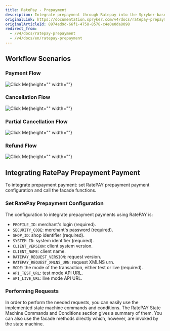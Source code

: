 ```yaml
---
title: RatePay - Prepayment
description: Integrate prepayment through Ratepay into the Spryker-based shop.
originalLink: https://documentation.spryker.com/v4/docs/ratepay-prepayment
originalArticleId: 8974ed9d-66f1-4758-8578-c4e0e0da8098
redirect_from:
  - /v4/docs/ratepay-prepayment
  - /v4/docs/en/ratepay-prepayment
---
```


## Workflow Scenarios

### Payment Flow
![Click Me](https://spryker.s3.eu-central-1.amazonaws.com/docs/Technology+Partners/Payment+Partners/Ratepay/ratepay_prepayment_payment_flow.png){height="" width=""}

### Cancellation Flow
![Click Me](https://spryker.s3.eu-central-1.amazonaws.com/docs/Technology+Partners/Payment+Partners/Ratepay/ratepay_prepayment_cancellation_flow.png){height="" width=""}

### Partial Cancellation Flow
![Click Me](https://spryker.s3.eu-central-1.amazonaws.com/docs/Technology+Partners/Payment+Partners/Ratepay/ratepay_prepayment_payment_flow.png){height="" width=""}

### Refund Flow
![Click Me](https://spryker.s3.eu-central-1.amazonaws.com/docs/Technology+Partners/Payment+Partners/Ratepay/payolution_installment_partialrefund_case.png){height="" width=""}

## Integrating RatePay Prepayment Payment

To integrate prepayment payment: set RatePAY prepayment payment configuration and call the facade functions.

### Set RatePay Prepayment Configuration

The configuration to integrate prepayment payments using RatePAY is:

* `PROFILE_ID`: merchant's login (required).
* `SECURITY_CODE`: merchant's password (required).
* `SHOP_ID`: shop identifier (required).
* `SYSTEM_ID`: system identifier (required).
* `CLIENT_VERSION`: client system version.
* `CLIENT_NAME`: client name.
* `RATEPAY_REQUEST_VERSION`: request version.
* `RATEPAY_REQUEST_XMLNS_URN`: request XMLNS urn.
* `MODE`: the mode of the transaction, either test or live (required).
* `API_TEST_URL`: test mode API URL.
* `API_LIVE_URL`: live mode API URL.

### Performing Requests

In order to perform the needed requests, you can easily use the implemented state machine commands and conditions. The RatePAY State Machine Commands and Conditions section gives a summary of them. You can also use the facade methods directly which, however, are invoked by the state machine.
